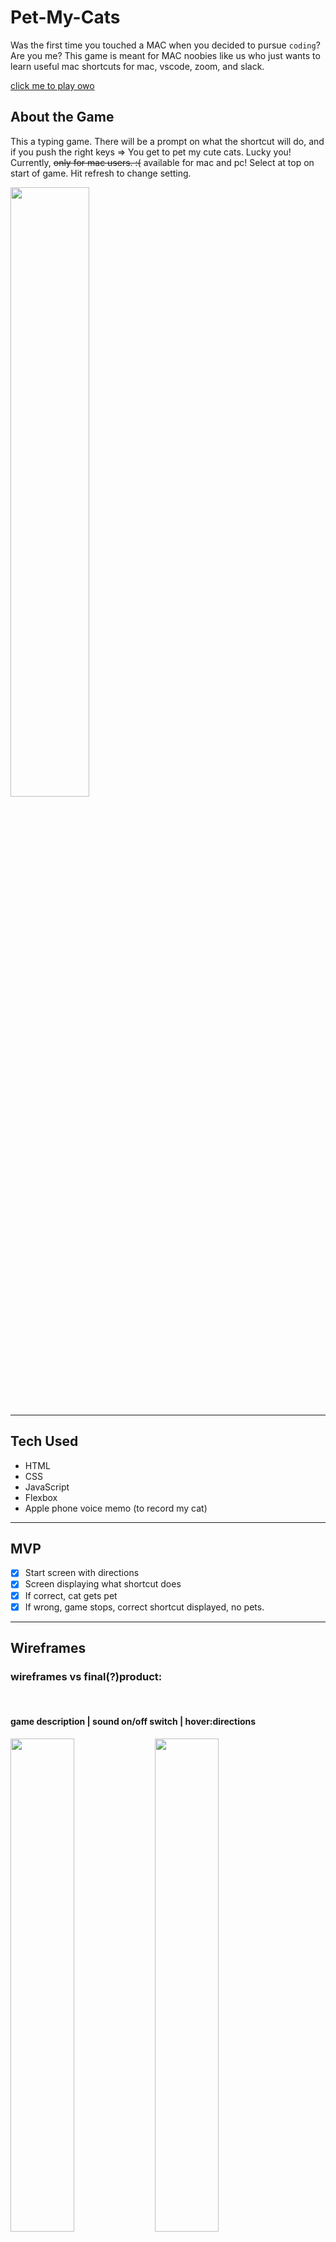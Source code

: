 # Pet-My-Cats
Was the first time you touched a MAC when you decided to pursue `coding`? Are you me?
This game is meant for MAC noobies like us who just wants to learn useful mac shortcuts for mac, vscode, zoom, and slack.


[click me to play owo](https://kokopuffz.github.io/Pet-my-cats/)



## About the Game
This a typing game. There will be a prompt on what the shortcut will do, and if you push the right keys => You get to pet my cute cats. Lucky you!  Currently, ~~only for mac users. 
:(~~ available for mac and pc! Select at top on start of game. Hit refresh to change setting.


<img src="https://cdn.discordapp.com/attachments/829614700815319060/987475991448395816/sdasds.PNG" width="50%">

***

## Tech Used
* HTML
* CSS
* JavaScript
* Flexbox
* Apple phone voice memo (to record my cat)

***


## MVP 
- [x] Start screen with directions
- [x] Screen displaying what shortcut does
- [x] If correct, cat gets pet
- [x] If wrong, game stops, correct shortcut displayed, no pets.

***

## Wireframes
### wireframes vs final(?)product:  
<br/>

#### game description | sound on/off switch | hover:directions
<img src="https://cdn.discordapp.com/attachments/829614700815319060/939021615247798322/1.png" width="45%"></img> <img src="https://cdn.discordapp.com/attachments/829614700815319060/941536433934577664/Screen_Shot_2022-02-10_at_9.28.27_PM.png" width="45%"></img> 
<br/>


#### key presses shown | sound switch available | rotating pictures
<img src="https://cdn.discordapp.com/attachments/829614700815319060/939027436174209032/Colorful_Abstract_Pattern_and_Shapes_Hidden_Picture_Game_Fun_Presentation.png" width="45%"></img> <img src="https://cdn.discordapp.com/attachments/829614700815319060/941539539497918464/Screen_Shot_2022-02-10_at_9.41.51_PM.png" width="45%"></img> 


#### if correct: cat meow recording goes off | giant hand pets the cat
<img src="https://cdn.discordapp.com/attachments/829614700815319060/939021614274707486/7.png" width="45%"></img> <img src="https://cdn.discordapp.com/attachments/829614700815319060/941552692994637834/Screen_Shot_2022-02-10_at_10.33.27_PM.png" width="45%"></img> 

#### if incorrect: red prompt | correct answer display | try again button
<img src="https://cdn.discordapp.com/attachments/829614700815319060/939021614719336488/8.png" width="45%"></img> <img src="https://cdn.discordapp.com/attachments/829614700815319060/941540416073900112/Screen_Shot_2022-02-10_at_9.45.20_PM.png" width="45%"></img> 

#### got-all-questions-right-screen!
<img src="https://cdn.discordapp.com/attachments/829614700815319060/941551718720733244/Screen_Shot_2022-02-10_at_10.30.18_PM.png" width="65%"></img> 
***
## Stretch Goals

* [ ] web accessibility
  - [x] add alt for all images
  - [x] titles for empty buttons and switches
  - [x] add heading to start page with game description
  - [ ] add `kind` attribute to audio element
  - [ ] logical document structure
* [x] show buttons that are being pressed | changed the color if correct
* [ ] extra points on certain cats
* [ ] timed version | How many can you get done in under a minute?
* [x] sound when right |recorded one of my own cats and used the sound!
* [x] include mute button

***
## Ongoing bugs
* Pushing the correct keys multiple times will create many hands while the correct timer is running. It also changes the picture the same amount of times. It does not skip questions or give free credit to questions.
  - although my cats would appreciate more pets. :)



## Notable Fixes
* eventlisteners on keys ups and key downs
* going from event.key to event.code because spacebar is an empty string in key
* putting my eventCode object inside my reset function, fixed issues where if i played again, some keys were still set true.
* coding the pressed keys like alt and meta, into options and command... also when player presses all correct buttons it will show all the buttons together, instead of single buttons or strange symbols. ie: ‰◊
* trying to make plan B incase plan A breaks... like my images and github!

***
## Things that surprised me:
* Because the game has to keep track of multiple keys being pressed at the same time.  Creating questions took a lot longer.
* Short-cuts that were browser shortcuts had to be taken out for the fluidity of the game.

***
## Credits |human

* Paulina - debug queen!
* @yaakov -#1 talking rubberduck that also talks back 
* Weston - helping me understand the eventlistener functions...again. :D
* Justin | Jon | Roman -lots of help throughout project

## Credits |non-human
* [pretty subtle shadowboxes](https://getcssscan.com/css-box-shadow-examples)
* [press any key to get the javascript event keycode](keycode.info "keycode.info")
* [code for making sure all buttons are pressed](https://www.allbloggertricks.com/2021/04/determine-if-multiple-keys-are-pressed.html)
* [gallery creator for github - multiple images in one line for README](http://felixhayashi.github.io/ReadmeGalleryCreatorForGitHub/) 
* [very easy to understand make a start screen for your JS Games by David Reid](https://youtu.be/FwLMz7jMRac) 
* [useful shortcuts for devs](https://dev.to/designpuddle/27-no-frills-keyboard-shortcuts-every-developer-should-follow-4jd)
* [web accessibility](https://webaim.org/intro/)
* [audio accessibility](https://dequeuniversity.com/rules/axe/4.0/audio-caption)
* [canva for wireframes](canva.com)
* [transform explanation](https://discord.com/channels/296063428043341834/829614700815319060/941599823746973726)
* ws3 and mixtures of stackover flow answers

<!-- 
noteable fixes:
-going from event.key to event.code because spacebar is an empty string
-reset function had to include the eventCode object to be set to all false
-coded the pressed keys to match the terms we normally know. meta left => command
" " => spacebar -->
<!-- -coded pressed keys to command-shift-a  instead of ˛ -->
***
### Check out the other fantastic games my cohort made! Yay SpringForward!

* [Tae's color pipe](https://taekim90.github.io/First-Project-Color-Pipes/)

* [Sol's Loona Memory Game](https://luflos.github.io/Loona-Memory-Game/)

* [Norman's Hamster: The Candy Hunter ](https://foosasugaome.github.io/candy_hunt/)

* [Roman's Marvel Match Game](https://romanprotoliuk.github.io/marvel_match_game/#)

* [Bryan's Angus Adventure](https://github.com/brnguy/Angus-Adventure)

* [Brian's Simon Meme Game](https://br1anlee.github.io/project-1/)

* [Phil's 2D Side Scrol](https://philjang.github.io/2D-SideScrol/)

* [James's Word Search](https://jamelscott.github.io/WordSearch-Countdown/)

* [Daniel's Return to Oz](https://danieldenton.github.io/return-to-oz-p1/)

* [Triston's Whack-a-Mole](https://tristonpalacios.github.io/WaM/)

* [Evan's Bussin Bagels](https://evankski.github.io/bussin-bagels-pq/)

* [Andy's Newsies Rush Glows](https://snacksident.github.io/P1/)

* [Marty's Get that Cheese](https://mvanzo.github.io/Get_That_Cheese/)

* [Zach's Song Birds](https://zbrose.github.io/sei-projectone-song-birds/)

* [Nate's Beanie Bandits](https://nchez.github.io/Beanie-Bandit/)

* [Justin's Speed Typer Glows](https://justin-aquino.github.io/speed-typer/ )

* [John's Bomber](https://jondmc.github.io/Project1-bomber/)

* [Irma's Memory Game](https://ikarabag1.github.io/Juggle-Your-Memory/)

* [Gabe's Whack a Mole]()

* [Clair's Trust Your Memory Do You](https://clairxc.github.io/Trust-Your-Memory-Do-You/)

* [Aimee's Ceelo's](https://aimeemisaki.github.io/Project1_Ceelo/)

* [Mark's Stick]()